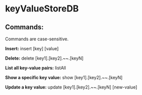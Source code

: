# keyValueStoreDB

## Commands:

Commands are case-sensitive.

**Insert:**
insert [key] [value]

**Delete:**
delete [key1].[key2].~~.[keyN]

**List all key-value pairs:**
listAll

**Show a specific key value:**
show [key1].[key2].~~.[keyN]

**Update a key value:**
update [key1].[key2].~~.[keyN] [new-value]
